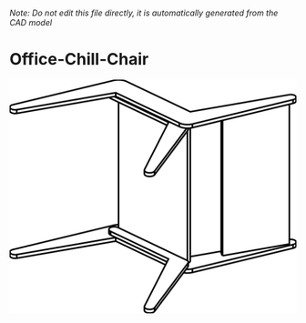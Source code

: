 ###### Note: Do not edit this file directly, it is automatically generated from the CAD model

# Office-Chill-Chair

![](/project.svg)



 

